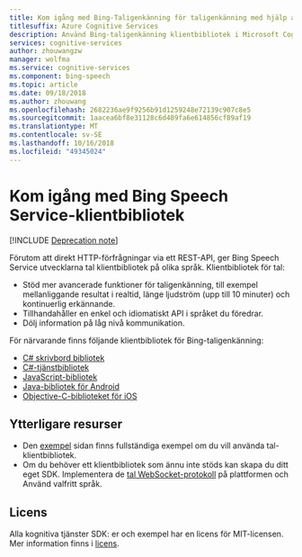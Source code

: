 ```yaml
---
title: Kom igång med Bing-Taligenkänning för taligenkänning med hjälp av klientbibliotek | Microsoft Docs
titlesuffix: Azure Cognitive Services
description: Använd Bing-taligenkänning klientbibliotek i Microsoft Cognitive Services för att utveckla program som omvandla talat ljud till text.
services: cognitive-services
author: zhouwangzw
manager: wolfma
ms.service: cognitive-services
ms.component: bing-speech
ms.topic: article
ms.date: 09/18/2018
ms.author: zhouwang
ms.openlocfilehash: 2682236ae9f9256b91d1259248e72139c907c8e5
ms.sourcegitcommit: 1aacea6bf8e31128c6d489fa6e614856cf89af19
ms.translationtype: MT
ms.contentlocale: sv-SE
ms.lasthandoff: 10/16/2018
ms.locfileid: "49345024"
---
```

# <a name="get-started-with-bing-speech-service-client-libraries"></a>Kom igång med Bing Speech Service-klientbibliotek

[!INCLUDE [Deprecation note](../../../../includes/cognitive-services-bing-speech-api-deprecation-note.md)]

Förutom att direkt HTTP-förfrågningar via ett REST-API, ger Bing Speech Service utvecklarna tal klientbibliotek på olika språk. Klientbibliotek för tal:

- Stöd mer avancerade funktioner för taligenkänning, till exempel mellanliggande resultat i realtid, länge ljudström (upp till 10 minuter) och kontinuerlig erkännande.
- Tillhandahåller en enkel och idiomatiskt API i språket du föredrar.
- Dölj information på låg nivå kommunikation.

För närvarande finns följande klientbibliotek för Bing-taligenkänning:

- [C# skrivbord bibliotek](GetStartedCSharpDesktop.md)
- [C#-tjänstbibliotek](GetStartedCSharpServiceLibrary.md)
- [JavaScript-bibliotek](GetStartedJSWebsockets.md)
- [Java-bibliotek för Android](GetStartedJavaAndroid.md)
- [Objective-C-biblioteket för iOS](Get-Started-ObjectiveC-iOS.md)

## <a name="additional-resources"></a>Ytterligare resurser

- Den [exempel](../samples.md) sidan finns fullständiga exempel om du vill använda tal-klientbibliotek.
- Om du behöver ett klientbibliotek som ännu inte stöds kan skapa du ditt eget SDK. Implementera de [tal WebSocket-protokoll](../API-Reference-REST/websocketprotocol.md) på plattformen och Använd valfritt språk.

## <a name="license"></a>Licens

Alla kognitiva tjänster SDK: er och exempel har en licens för MIT-licensen. Mer information finns i [licens](https://github.com/Microsoft/Cognitive-Speech-STT-JavaScript/blob/master/LICENSE.md).

